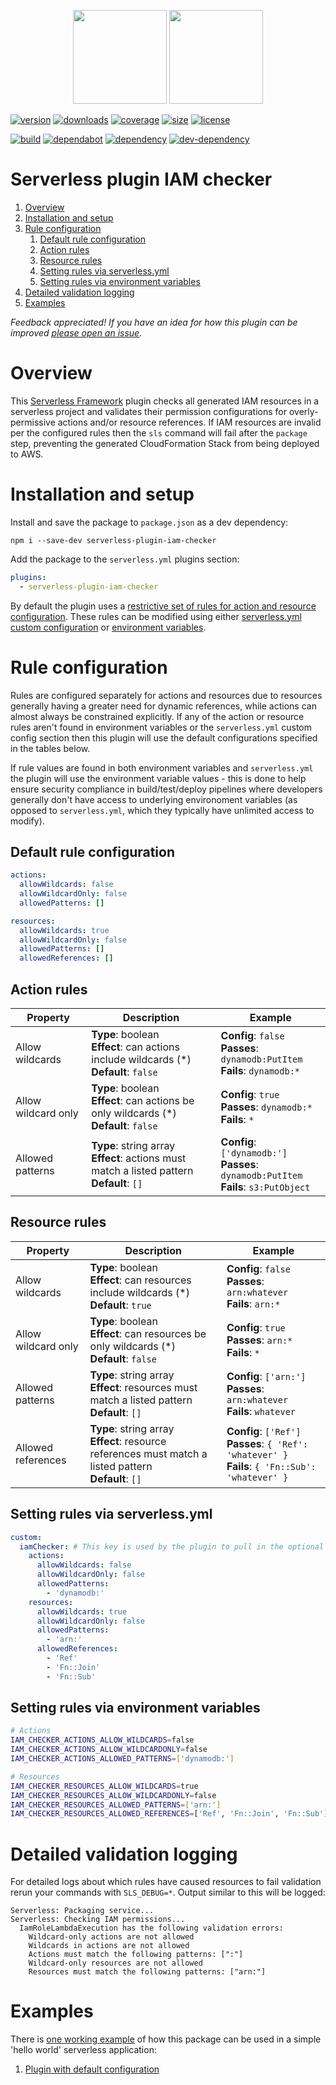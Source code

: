 <p align="center">
  <img height="150" src="https://avatars0.githubusercontent.com/u/36457275?s=400&u=16d355f384ed7f8e0655b7ed1d70ff2e411690d8&v=4e">
  <img height="150" src="https://user-images.githubusercontent.com/2955468/44874521-6cb2c980-ac69-11e8-936b-b02a3519c4ec.png">
</p>

[![version]][version-url] [![downloads]][downloads-url] [![coverage]][coverage-url] [![size][size]][size-url] [![license]][license-url]

[![build]][build-url] [![dependabot]][dependabot-url] [![dependency]][dependency-url] [![dev-dependency]][dev-dependency-url]

# Serverless plugin IAM checker

1. [Overview](#overview)
1. [Installation and setup](#installation-and-setup)
1. [Rule configuration](#rule-configuration)
   1. [Default rule configuration](#default-rule-configuration)
   1. [Action rules](#action-rules)
   1. [Resource rules](#resource-rules)
   1. [Setting rules via serverless.yml](#setting-rules-via-serverless.yml)
   1. [Setting rules via environment variables](#setting-rules-via-environment-variables)
1. [Detailed validation logging](#detailed-validation-logging)
1. [Examples](#examples)

_Feedback appreciated! If you have an idea for how this plugin can be improved [please open an issue](https://github.com/manwaring/serverless-plugin-iam-checker/issues/new)._

# Overview

This [Serverless Framework](https://github.com/serverless/serverless) plugin checks all generated IAM resources in a serverless project and validates their permission configurations for overly-permissive actions and/or resource references. If IAM resources are invalid per the configured rules then the `sls` command will fail after the `package` step, preventing the generated CloudFormation Stack from being deployed to AWS.

# Installation and setup

Install and save the package to `package.json` as a dev dependency:

`npm i --save-dev serverless-plugin-iam-checker`

Add the package to the `serverless.yml` plugins section:

```yml
plugins:
  - serverless-plugin-iam-checker
```

By default the plugin uses a [restrictive set of rules for action and resource configuration](#default-rule-configuration). These rules can be modified using either [serverless.yml custom configuration](#setting-rules-via-serverless.yml) or [environment variables](#setting-rules-via-environment-variables).

# Rule configuration

Rules are configured separately for actions and resources due to resources generally having a greater need for dynamic references, while actions can almost always be constrained explicitly. If any of the action or resource rules aren't found in environment variables or the `serverless.yml` custom config section then this plugin will use the default configurations specified in the tables below.

If rule values are found in both environment variables and `serverless.yml` the plugin will use the environment variable values - this is done to help ensure security compliance in build/test/deploy pipelines where developers generally don't have access to underlying environoment variables (as opposed to `serverless.yml`, which they typically have unlimited access to modify).

## Default rule configuration

```yml
actions:
  allowWildcards: false
  allowWildcardOnly: false
  allowedPatterns: []

resources:
  allowWildcards: true
  allowWildcardOnly: false
  allowedPatterns: []
  allowedReferences: []
```

## Action rules

| Property            | Description                                                                                      | Example                                                                                      |
| ------------------- | ------------------------------------------------------------------------------------------------ | -------------------------------------------------------------------------------------------- |
| Allow wildcards     | **Type**: boolean<br/>**Effect**: can actions include wildcards (\*)<br/>**Default**: `false`    | **Config**: `false`<br/>**Passes**: `dynamodb:PutItem`<br/>**Fails**: `dynamodb:*`           |
| Allow wildcard only | **Type**: boolean<br/>**Effect**: can actions be only wildcards (\*)<br/>**Default**: `false`    | **Config**: `true`<br/>**Passes**: `dynamodb:*`<br/>**Fails**: `*`                           |
| Allowed patterns    | **Type**: string array<br/>**Effect**: actions must match a listed pattern<br/>**Default**: `[]` | **Config**: `['dynamodb:']`<br/>**Passes**: `dynamodb:PutItem`<br/>**Fails**: `s3:PutObject` |

## Resource rules

| Property            | Description                                                                                                  | Example                                                                                                  |
| ------------------- | ------------------------------------------------------------------------------------------------------------ | -------------------------------------------------------------------------------------------------------- |
| Allow wildcards     | **Type**: boolean<br/>**Effect**: can resources include wildcards (\*)<br/>**Default**: `true`               | **Config**: `false`<br/>**Passes**: `arn:whatever`<br/>**Fails**: `arn:*`                                |
| Allow wildcard only | **Type**: boolean<br/>**Effect**: can resources be only wildcards (\*)<br/>**Default**: `false`              | **Config**: `true`<br/>**Passes**: `arn:*`<br/>**Fails**: `*`                                            |
| Allowed patterns    | **Type**: string array<br/>**Effect**: resources must match a listed pattern<br/>**Default**: `[]`           | **Config**: `['arn:']`<br/>**Passes**: `arn:whatever`<br/>**Fails**: `whatever`                          |
| Allowed references  | **Type**: string array<br/>**Effect**: resource references must match a listed pattern<br/>**Default**: `[]` | **Config**: `['Ref']`<br/>**Passes**: `{ 'Ref': 'whatever' }`<br/>**Fails**: `{ 'Fn::Sub': 'whatever' }` |

## Setting rules via serverless.yml

```yml
custom:
  iamChecker: # This key is used by the plugin to pull in the optional rule configuration
    actions:
      allowWildcards: false
      allowWildcardOnly: false
      allowedPatterns:
        - 'dynamodb:'
    resources:
      allowWildcards: true
      allowWildcardOnly: false
      allowedPatterns:
        - 'arn:'
      allowedReferences:
        - 'Ref'
        - 'Fn::Join'
        - 'Fn::Sub'
```

## Setting rules via environment variables

```bash
# Actions
IAM_CHECKER_ACTIONS_ALLOW_WILDCARDS=false
IAM_CHECKER_ACTIONS_ALLOW_WILDCARDONLY=false
IAM_CHECKER_ACTIONS_ALLOWED_PATTERNS=['dynamodb:']

# Resources
IAM_CHECKER_RESOURCES_ALLOW_WILDCARDS=true
IAM_CHECKER_RESOURCES_ALLOW_WILDCARDONLY=false
IAM_CHECKER_RESOURCES_ALLOWED_PATTERNS=['arn:']
IAM_CHECKER_RESOURCES_ALLOWED_REFERENCES=['Ref', 'Fn::Join', 'Fn::Sub']
```

# Detailed validation logging

For detailed logs about which rules have caused resources to fail validation rerun your commands with `SLS_DEBUG=*`. Output similar to this will be logged:

```
Serverless: Packaging service...
Serverless: Checking IAM permissions...
  IamRoleLambdaExecution has the following validation errors:
    Wildcard-only actions are not allowed
    Wildcards in actions are not allowed
    Actions must match the following patterns: [":"]
    Wildcard-only resources are not allowed
    Resources must match the following patterns: ["arn:"]
```

# Examples

There is [one working example](examples) of how this package can be used in a simple 'hello world' serverless application:

1. [Plugin with default configuration](examples/default)

<!-- Badge icons -->

[version]: https://flat.badgen.net/npm/v/serverless-plugin-iam-checker?icon=npm&label=npm@latest
[downloads]: https://flat.badgen.net/npm/dt/serverless-plugin-iam-checker?icon=npm
[coverage]: https://flat.badgen.net/codecov/c/github/manwaring/serverless-plugin-iam-checker/?icon=codecov
[size]: https://flat.badgen.net/packagephobia/install/serverless-plugin-iam-checker
[license]: https://flat.badgen.net/npm/license/serverless-plugin-iam-checker/
[language]: https://flat.badgen.net/badge/typescript/typescript/?icon&label
[style]: https://flat.badgen.net/badge/code%20style/prettier?color=purple&icon=terminal&label
[build]: https://flat.badgen.net/circleci/github/manwaring/serverless-plugin-iam-checker/master?icon=circleci
[dependabot]: https://flat.badgen.net/dependabot/manwaring/serverless-plugin-iam-checker/?icon=dependabot&label=dependabot
[dependency]: https://flat.badgen.net/david/dep/manwaring/serverless-plugin-iam-checker
[dev-dependency]: https://flat.badgen.net/david/dev/manwaring/serverless-plugin-iam-checker/?label=dev+dependencies

<!-- Badge URLs -->

[version-url]: https://npmjs.com/package/serverless-plugin-iam-checker
[downloads-url]: https://www.npmjs.com/package/serverless-plugin-iam-checker
[coverage-url]: https://codecov.io/gh/manwaring/serverless-plugin-iam-checker
[size-url]: https://packagephobia.now.sh/result?p=serverless-plugin-iam-checker
[license-url]: https://www.npmjs.com/package/serverless-plugin-iam-checker
[build-url]: https://circleci.com/gh/manwaring/serverless-plugin-iam-checker
[dependabot-url]: https://flat.badgen.net/dependabot/manwaring/serverless-plugin-iam-checker
[dependency-url]: https://david-dm.org/manwaring/serverless-plugin-iam-checker
[dev-dependency-url]: https://david-dm.org/manwaring/serverless-plugin-iam-checker?type=dev

